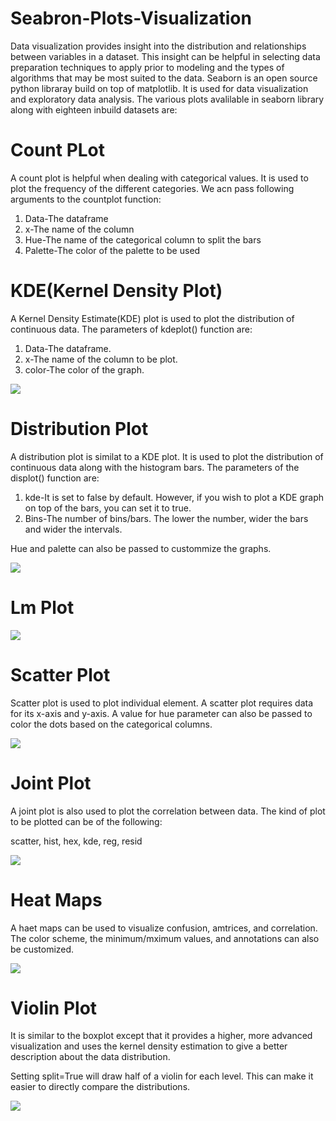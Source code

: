# Seabron-Plots-Visualization

Data visualization provides insight into the distribution and relationships between variables in a dataset. This insight can be helpful in selecting data preparation techniques to apply prior to modeling and the types of algorithms that may be most suited to the data. Seaborn is an open source python libraray build on top of matplotlib. It is used for data visualization and exploratory data analysis. The various plots avalilable in seaborn library along with eighteen inbuild datasets are:

# Count PLot

A count plot is helpful when dealing with categorical values. It is used to plot the frequency of the different categories. We acn pass following arguments to the countplot function:
1. Data-The dataframe
2. x-The name of the column
3. Hue-The name of the categorical column to split the bars
4. Palette-The color of the palette to be used


# KDE(Kernel Density Plot)

A Kernel Density Estimate(KDE) plot is used to plot the distribution of continuous data. The parameters of kdeplot() function are:
1. Data-The dataframe.
2. x-The name of the column to be plot.
3. color-The color of  the graph.

![](kdeplot.png)

# Distribution Plot

A distribution plot is similat to a KDE plot. It is used to plot the distribution of continuous data along with the histogram bars. The parameters of the displot() function are:
1. kde-It is set to false by default. However, if you wish to plot a KDE graph on top of the bars, you can set it to true.
2. Bins-The number of bins/bars. The lower the number, wider the bars and wider the intervals.

Hue and palette can also be passed to custommize the graphs.

![](distributionplot.png)

# Lm Plot

![](lmplot.png)

# Scatter Plot

Scatter plot is used to plot individual element. A scatter plot requires data for its x-axis and y-axis. A value for hue parameter can also be passed to color the dots based on the categorical columns.

![](scatter.png)

# Joint Plot
A joint plot is also used to plot the correlation between data. The kind of plot to be plotted can be of the following:

scatter, hist, hex, kde, reg, resid

![](jointplot.png)

# Heat Maps

A haet maps can be used to visualize confusion, amtrices, and correlation. The color scheme, the minimum/mximum values, and annotations can also be customized.

![](heatmap.png)

# Violin Plot

It is similar to the boxplot except that it provides a higher, more advanced visualization and uses the kernel density estimation to give a better description about the data distribution.

Setting split=True will draw half of a violin for each level. This can make it easier to directly compare the distributions.

![](violinplot.png)








